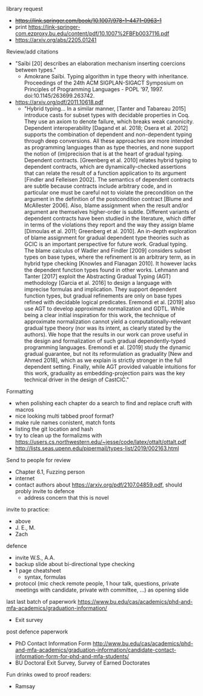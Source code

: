library request
* ~~https://link.springer.com/book/10.1007/978-1-4471-0963-1~~
* print https://link-springer-com.ezproxy.bu.edu/content/pdf/10.1007%2FBFb0037116.pdf
* https://arxiv.org/abs/2205.01241

Review/add citations
* "Saïbi [20] describes an elaboration mechanism inserting coercions between types."
  * Amokrane Saïbi. Typing algorithm in type theory with inheritance. Proceedings of the 24th ACM SIGPLAN-SIGACT Symposium on Principles of Programming Languages - POPL ’97, 1997. doi:10.1145/263699.263742.
* https://arxiv.org/pdf/2011.10618.pdf
  * "Hybrid typing... In a similar manner, [Tanter and Tabareau 2015]
introduce casts for subset types with decidable properties in Coq. They use an axiom to denote
failure, which breaks weak canonicity. Dependent interoperability [Dagand et al. 2018; Osera et al.
2012] supports the combination of dependent and non-dependent typing through deep conversions.
All these approaches are more intended as programming languages than as type theories, and none
support the notion of (im)precision that is at the heart of gradual typing.
Dependent contracts. [Greenberg et al. 2010] relates hybrid typing to dependent contracts, which
are dynamically-checked assertions that can relate the result of a function application to its
argument [Findler and Felleisen 2002]. The semantics of dependent contracts are subtle because
contracts include arbitrary code, and in particular one must be careful not to violate the precondition
on the argument in the definition of the postcondition contract [Blume and McAllester 2006]. Also,
blame assignment when the result and/or argument are themselves higher-order is subtle. Different
variants of dependent contracts have been studied in the literature, which differ in terms of the
violations they report and the way they assign blame [Dimoulas et al. 2011; Greenberg et al. 2010].
An in-depth exploration of blame assignment for gradual dependent type theories such as GCIC is
an important perspective for future work.
Gradual typing. The blame calculus of Wadler and Findler [2009] considers subset types on
base types, where the refinement is an arbitrary term, as in hybrid type checking [Knowles and
Flanagan 2010]. It however lacks the dependent function types found in other works. Lehmann
and Tanter [2017] exploit the Abstracting Gradual Typing (AGT) methodology [Garcia et al. 2016]
to design a language with imprecise formulas and implication. They support dependent function
types, but gradual refinements are only on base types refined with decidable logical predicates.
Eremondi et al. [2019] also use AGT to develop approximate normalization and GDTL. While being
a clear initial inspiration for this work, the technique of approximate normalization cannot yield a
computationally-relevant gradual type theory (nor was its intent, as clearly stated by the authors).
We hope that the results in our work can prove useful in the design and formalization of such
gradual dependently-typed programming languages. Eremondi et al. [2019] study the dynamic
gradual guarantee, but not its reformulation as graduality [New and Ahmed 2018], which as we
explain is strictly stronger in the full dependent setting. Finally, while AGT provided valuable
intuitions for this work, graduality as embedding-projection pairs was the key technical driver in
the design of CastCIC."

Formatting
* when polishing each chapter do a search to find and replace cruft with macros
* nice looking multi tabbed proof format?
* make rule names conistent, match fonts
* listing the git location and hash
* try to clean up the formalizms with https://users.cs.northwestern.edu/~jesse/code/latex/ottalt/ottalt.pdf
* http://lists.seas.upenn.edu/pipermail/types-list/2019/002163.html

Send to people for review
* Chapter 6.1, Fuzzing person 
* internet
* contact authors about https://arxiv.org/pdf/2107.04859.pdf, should probly invite to defence
  * address concern that this is novel

invite to practice:
* above 
*  J. E.,  M.
* Zach

defence 
* invite W.S., A.A.
* backup slide about bi-directional type checking
* 1 page cheatsheet
  * syntax, formulas
* protocol (mic check remote people, 1 hour talk, questions, private meetings with candidate, private with committee, ...) as opening slide

last last batch of paperwork https://www.bu.edu/cas/academics/phd-and-mfa-academics/graduation-information/
* Exit survey

post defence paperwork
* PhD Contact Information Form http://www.bu.edu/cas/academics/phd-and-mfa-academics/graduation-information/candidate-contact-information-form-for-phd-and-mfa-students/
* BU Doctoral Exit Survey, Survey of Earned Doctorates

Fun drinks owed to proof readers:
* Ramsay